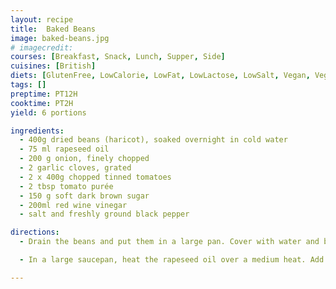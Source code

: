 ```yaml
---
layout: recipe
title:  Baked Beans
image: baked-beans.jpg
# imagecredit:
courses: [Breakfast, Snack, Lunch, Supper, Side]
cuisines: [British]
diets: [GlutenFree, LowCalorie, LowFat, LowLactose, LowSalt, Vegan, Vegetarian]
tags: []
preptime: PT12H
cooktime: PT2H
yield: 6 portions

ingredients:
  - 400g dried beans (haricot), soaked overnight in cold water
  - 75 ml rapeseed oil
  - 200 g onion, finely chopped
  - 2 garlic cloves, grated
  - 2 x 400g chopped tinned tomatoes
  - 2 tbsp tomato purée
  - 150 g soft dark brown sugar
  - 200ml red wine vinegar
  - salt and freshly ground black pepper

directions:
  - Drain the beans and put them in a large pan. Cover with water and bring to the boil. Drain again and return to the pan. Cover with water and cook for approximately one hour, or until just soft. Remove from the heat and drain.

  - In a large saucepan, heat the rapeseed oil over a medium heat. Add the onion and garlic to the pan and cook until the onion is soft. Add the tinned tomatoes, tomato purée, sugar, vinegar and 500 ml water. Bring to the boil and then add the soaked beans. Reduce the heat to low and cook for 1½-2 hours, or until you have a thick sauce with soft tender beans

---
```

